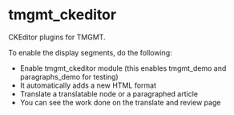 # tmgmt_ckeditor
CKEditor plugins for TMGMT.

To enable the display segments, do the following:
- Enable tmgmt_ckeditor module (this enables tmgmt_demo and paragraphs_demo for testing)
- It automatically adds a new HTML format
- Translate a translatable node or a paragraphed article
- You can see the work done on the translate and review page
